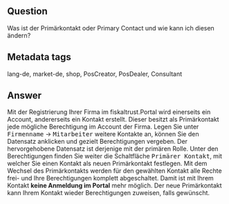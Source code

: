 ## Question

Was ist der Primärkontakt oder Primary Contact und wie kann ich diesen ändern?

## Metadata tags

lang-de, market-de, shop, PosCreator, PosDealer, Consultant

## Answer

Mit der Registrierung Ihrer Firma im fiskaltrust.Portal wird einerseits ein Account, andererseits ein Kontakt erstellt. Dieser besitzt als Primärkontakt jede mögliche Berechtigung im Account der Firma.
Legen Sie unter <kbd>Firmenname</kbd>  &rarr; <kbd>Mitarbeiter</kbd> weitere Kontakte an, können Sie den Datensatz anklicken und gezielt Berechtigungen vergeben. Der hervorgehobene Datensatz ist derjenige mit der primären Rolle.
Unter den Berechtigungen finden Sie weiter die Schaltfläche <kbd>Primärer Kontakt</kbd>, mit welcher Sie einen Kontakt als neuen Primärkontakt festlegen.
Mit dem Wechsel des Primärkontakts werden für den gewählten Kontakt alle Rechte frei- und Ihre Berechtigungen komplett abgeschaltet. Damit ist mit Ihrem Kontakt **keine Anmeldung im Portal** mehr möglich. Der neue Primärkontakt kann Ihrem Kontakt wieder Berechtigungen zuweisen, falls gewünscht.